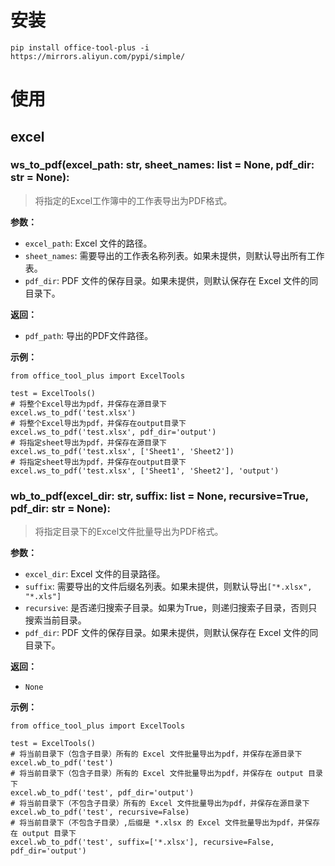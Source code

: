 # 安装

```shell
pip install office-tool-plus -i https://mirrors.aliyun.com/pypi/simple/
```

# 使用

## excel

### ws_to_pdf(excel_path: str, sheet_names: list = None, pdf_dir: str = None):

> 将指定的Excel工作簿中的工作表导出为PDF格式。

**参数：**

- `excel_path`: Excel 文件的路径。
- `sheet_names`: 需要导出的工作表名称列表。如果未提供，则默认导出所有工作表。
- `pdf_dir`: PDF 文件的保存目录。如果未提供，则默认保存在 Excel 文件的同目录下。

**返回：**

- `pdf_path`: 导出的PDF文件路径。

**示例：**

```shell
from office_tool_plus import ExcelTools

test = ExcelTools()
# 将整个Excel导出为pdf，并保存在源目录下
excel.ws_to_pdf('test.xlsx')
# 将整个Excel导出为pdf，并保存在output目录下
excel.ws_to_pdf('test.xlsx', pdf_dir='output')
# 将指定sheet导出为pdf，并保存在源目录下
excel.ws_to_pdf('test.xlsx', ['Sheet1', 'Sheet2'])
# 将指定sheet导出为pdf，并保存在output目录下
excel.ws_to_pdf('test.xlsx', ['Sheet1', 'Sheet2'], 'output')
```

### wb_to_pdf(excel_dir: str, suffix: list = None, recursive=True, pdf_dir: str = None):

> 将指定目录下的Excel文件批量导出为PDF格式。

**参数：**

- `excel_dir`: Excel 文件的目录路径。
- `suffix`: 需要导出的文件后缀名列表。如果未提供，则默认导出`["*.xlsx", "*.xls"]`
- `recursive`: 是否递归搜索子目录。如果为True，则递归搜索子目录，否则只搜索当前目录。
- `pdf_dir`: PDF 文件的保存目录。如果未提供，则默认保存在 Excel 文件的同目录下。

**返回：**

- `None`

**示例：**

```shell
from office_tool_plus import ExcelTools

test = ExcelTools()
# 将当前目录下（包含子目录）所有的 Excel 文件批量导出为pdf，并保存在源目录下
excel.wb_to_pdf('test')
# 将当前目录下（包含子目录）所有的 Excel 文件批量导出为pdf，并保存在 output 目录下
excel.wb_to_pdf('test', pdf_dir='output')
# 将当前目录下（不包含子目录）所有的 Excel 文件批量导出为pdf，并保存在源目录下
excel.wb_to_pdf('test', recursive=False)
# 将当前目录下（不包含子目录）,后缀是 *.xlsx 的 Excel 文件批量导出为pdf，并保存在 output 目录下
excel.wb_to_pdf('test', suffix=['*.xlsx'], recursive=False, pdf_dir='output')
```
